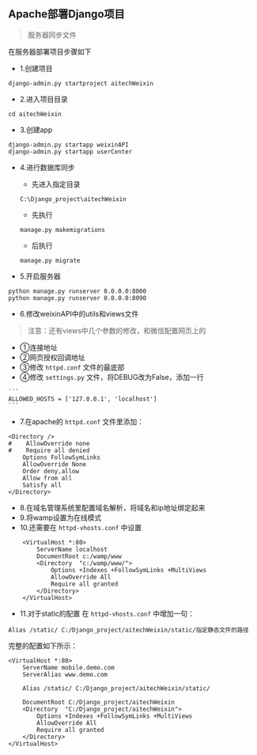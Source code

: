 ## Apache部署Django项目

> 服务器同步文件

在服务器部署项目步骤如下

* 1.创建项目

```
django-admin.py startproject aitechWeixin
```

* 2.进入项目目录

```
cd aitechWeixin
```

* 3.创建app

```
django-admin.py startapp weixinAPI
django-admin.py startapp userCenter
```

* 4.进行数据库同步
   * 先进入指定目录
	
	```
	C:\Django_project\aitechWeixin
	```

   * 先执行

	```
	manage.py makemigrations
	```

   * 后执行

	```
	manage.py migrate
	```

* 5.开启服务器

```
python manage.py runserver 0.0.0.0:8000
python manage.py runserver 0.0.0.0:8090
```

* 6.修改weixinAPI中的utils和views文件

> 注意：还有views中几个参数的修改，和微信配置网页上的

   * ①连接地址
   * ②网页授权回调地址
   * ③修改 `httpd.conf` 文件的最底部
   * ④修改 `settings.py` 文件，将DEBUG改为False，添加一行

	```
	ALLOWED_HOSTS = ['127.0.0.1', 'localhost']
	```

* 7.在apache的 `httpd.conf` 文件里添加：

```
<Directory />
#    AllowOverride none
#    Require all denied
    Options FollowSymLinks
    AllowOverride None
    Order deny,allow
    Allow from all
    Satisfy all
</Directory>
```

* 8.在域名管理系统里配置域名解析，将域名和ip地址绑定起来
* 9.将wamp设置为在线模式
* 10.还需要在 `httpd-vhosts.conf` 中设置

```
	<VirtualHost *:80>
		ServerName localhost
		DocumentRoot c:/wamp/www
		<Directory  "c:/wamp/www/">
			Options +Indexes +FollowSymLinks +MultiViews
			AllowOverride All
			Require all granted
		</Directory>
	</VirtualHost>
```

* 11.对于static的配置
在 `httpd-vhosts.conf` 中增加一句：

```
Alias /static/ C:/Django_project/aitechWeixin/static/指定静态文件的路径
```

完整的配置如下所示：

```
<VirtualHost *:80>
	ServerName mobile.demo.com
	ServerAlias www.demo.com

	Alias /static/ C:/Django_project/aitechWeixin/static/
	
	DocumentRoot C:/Django_project/aitechWeixin
	<Directory  "C:/Django_project/aitechWeixin">
		Options +Indexes +FollowSymLinks +MultiViews
		AllowOverride All
		Require all granted
	</Directory>
</VirtualHost>
```

